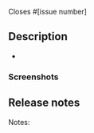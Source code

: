 <!--
What Git Desktop issue does this PR address (for example, #1234)?
If you have not created an issue for your PR, please search the issue tracker to see if there is an existing issue that aligns with your PR, or open a new issue for discussion.
-->

Closes #[issue number]

## Description
<!--
A summary of the changes made along with any other information that would be helpful to a reviewer such as potential tradeoffs or alternative approaches you considered.
-->
-

### Screenshots

<!--
If this PR touches the UI layer of the app, please include screenshots or animated gifs to show the changes.
-->

## Release notes

<!--
You can leave this blank if you're not sure.
If you don't believe this PR needs to be mentioned in the release notes, write "Notes: no-notes".
-->

Notes:
